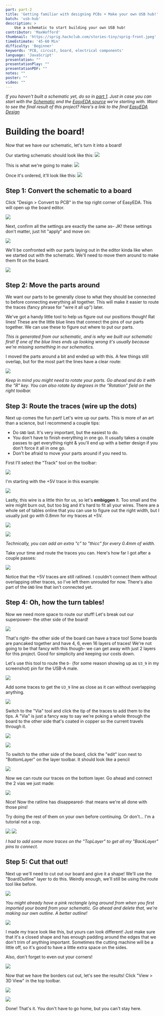 ```yaml
---
part: part-2
title: 'Getting familiar with designing PCBs + Make your own USB hub!'
batch: 'usb-hub'
description: >
    Use a schematic to start building your own USB hub!
contributor: 'MaxWofford'
thumbnail: 'https://sprig.hackclub.com/stories-tiny/sprig-front.jpeg'
timeEstimate: '45-60 Min'
difficulty: 'Beginner'
keywords: 'PCB, circuit, board, electrical components'
language: 'JavaScript'
presentation: "" 
presentationPlay: "" 
presentationPDF: "" 
notes: "" 
poster: ""
video: ""
---
```


_If you haven't built a schematic yet, do so in [part 1](/usb-hub/part-1). Just in case you can start with the [Schematic](https://cloud-1we5i4we0-hack-club-bot.vercel.app/1schematic_schematic-usb-hub-2-port-jam_2023-08-10.pdf) and the [EasyEDA source](https://cloud-1we5i4we0-hack-club-bot.vercel.app/0sch_schematic-usb-hub-2-port-jam_2023-08-10.json) we're starting with. Want to see the final result of this project? Here's a link to the final [EasyEDA Design](https://example.com)_

# Building the board!

Now that we have our schematic, let's turn it into a board!

Our starting schematic should look like this: ![](https://cloud-dtcbpm4i4-hack-club-bot.vercel.app/2screenshot_2023-08-11_at_12.52.40.png)

This is what we're going to make: ![](https://cloud-dtcbpm4i4-hack-club-bot.vercel.app/0screenshot_2023-08-11_at_13.11.34.png)

Once it's ordered, it'll look like this: ![](https://cloud-dtcbpm4i4-hack-club-bot.vercel.app/1screenshot_2023-08-11_at_13.11.20.png)

## Step 1: Convert the schematic to a board

Click "Design > Convert to PCB" in the top right corner of EasyEDA. This will open up the board editor.

![](https://cloud-6cbfcd1xm-hack-club-bot.vercel.app/0screenshot_2023-08-11_at_13.15.22.png)

Next, confirm all the settings are exactly the same as– JK! these settings don't matter, just hit "apply" and move on:

![](https://cloud-8ie7yt1k6-hack-club-bot.vercel.app/0screenshot_2023-08-11_at_13.14.34.png)

We'll be confronted with our parts laying out in the editor kinda like when we started out with the schematic. We'll need to move them around to make them fit on the board.

![](https://cloud-8ie7yt1k6-hack-club-bot.vercel.app/1screenshot_2023-08-11_at_13.14.44.png)

## Step 2: Move the parts around

We want our parts to be generally close to what they should be connected to before connecting everything all together. This will make it easier to route the traces (fancy phrase for "wire it all up") later.

We've got a handy little tool to help us figure out our positions though! Rat lines! These are the little blue lines that connect the pins of our parts together. We can use these to figure out where to put our parts.

_This is generated from our schematic, and is why we built our schematic first! If one of the blue lines ends up looking wrong it's usually because we're missing something in our schematics._

I moved the parts around a bit and ended up with this. A few things still overlap, but for the most part the lines have a clear route:

![](https://cloud-5c3t0a3re-hack-club-bot.vercel.app/0screenshot_2023-08-11_at_13.20.04.png)

_Keep in mind you might need to rotate your parts. Go ahead and do it with the "R" key. You can also rotate by degrees in the "Rotation" field on the right toolbar._

## Step 3: Route the traces (wire up the dots)

Next up comes the fun part! Let's wire up our parts. This is more of an art than a science, but I recommend a couple tips:

- Do `GND` last. It's very important, but the easiest to do.
- You don't have to finish everything in one go. It usually takes a couple passes to get everything right & you'll end up with a better design if you don't force it all in one go.
- Don't be afraid to move your parts around if you need to.

First I'll select the "Track" tool on the toolbar:

![](https://cloud-ikeoztttt-hack-club-bot.vercel.app/1screenshot_2023-08-11_at_13.26.54.png)

I'm starting with the +5V trace in this example:

![](https://cloud-ikeoztttt-hack-club-bot.vercel.app/0screenshot_2023-08-11_at_13.27.39.png)

Lastly, this wire is a little thin for us, so let's <b>embiggen</b> it. Too small and the wire might burn out, but too big and it's hard to fit all your wires. There are a whole set of tables online that you can use to figure out the right width, but I usually just go with 0.8mm for my traces at +5V.

![](https://cloud-ikeoztttt-hack-club-bot.vercel.app/2screenshot_2023-08-11_at_13.27.10.png)

![](https://cloud-2dgv2s40z-hack-club-bot.vercel.app/0screenshot_2023-08-11_at_13.31.56.png)

_Technically, you can add an extra "c" to "thicc" for every 0.4mm of width._

Take your time and route the traces you can. Here's how far I got after a couple passes:

![](https://cloud-l9gg41b78-hack-club-bot.vercel.app/0screenshot_2023-08-11_at_13.38.20.png)

Notice that the +5V traces are still ratlined. I couldn't connect them without overlapping other traces, so I've left them unrouted for now. There's also part of the `GND` line that isn't connected yet.

## Step 4: Oh, how the turn tables!

Now we need more space to route our stuff! Let's break out our superpower– the other side of the board!

![](https://cloud-559tio290-hack-club-bot.vercel.app/0ezgif.com-video-to-gif_1_.gif)

That's right- the other side of the board can have a trace too! Some boards are pancaked together and have 4, 6, even 16 layers of traces! We're not going to be that fancy with this though– we can get away with just 2 layers for this project. Good for simplicity and keeping our costs down.

Let's use this tool to route the `D-` (for some reason showing up as `U3_9` in my screenshot) pin for the USB-A male.

![](https://cloud-2421gzzt3-hack-club-bot.vercel.app/0screenshot_2023-08-11_at_13.48.30.png)

Add some traces to get the `U3_9` line as close as it can without overlapping anything.

![](https://cloud-p4gld99aq-hack-club-bot.vercel.app/0screenshot_2023-08-11_at_13.50.20.png)

Switch to the "Via" tool and click the tip of the traces to add them to the tips. A "Via" is just a fancy way to say we're poking a whole through the board to the other side that's coated in copper so the current travels through it.

![](https://cloud-loxykkofo-hack-club-bot.vercel.app/0screenshot_2023-08-11_at_13.50.39.png)

![](https://cloud-cbdjno25j-hack-club-bot.vercel.app/0screenshot_2023-08-11_at_13.51.55.png)

To switch to the other side of the board, click the "edit" icon next to "BottomLayer" on the layer toolbar. It should look like a pencil

![](https://cloud-n59r7hpq4-hack-club-bot.vercel.app/1screenshot_2023-08-11_at_13.46.16.png)

Now we can route our traces on the bottom layer. Go ahead and connect the 2 vias we just made:

![](https://cloud-8juvc3e6w-hack-club-bot.vercel.app/0screenshot_2023-08-11_at_13.56.55.png)

Nice! Now the ratline has disappeared- that means we're all done with those pins!

Try doing the rest of them on your own before continuing. Or don't... I'm a tutorial not a cop.

![](https://cloud-isdsylawg-hack-club-bot.vercel.app/0screenshot_2023-08-11_at_14.00.12.png)
![](https://cloud-isdsylawg-hack-club-bot.vercel.app/1screenshot_2023-08-11_at_14.00.24.png)

_I had to add some more traces on the "TopLayer" to get all my "BackLayer" pins to connect._

## Step 5: Cut that out!

Next up we'll need to cut out our board and give it a shape! We'll use the "BoardOutline" layer to do this. Weirdly enough, we'll still be using the route tool like before.

![](https://cloud-pxqhij3q1-hack-club-bot.vercel.app/0screenshot_2023-08-11_at_14.02.31.png)

_You might already have a pink rectangle lying around from when you first imported your board from your schematic. Go ahead and delete that, we're making our own outline. A better outline!_

![](https://cloud-dmke8w78v-hack-club-bot.vercel.app/1screenshot_2023-08-11_at_14.06.12.png)

I made my trace look like this, but yours can look different! Just make sure that it's a closed shape and has enough padding around the edges that we don't trim of anything important. Sometimes the cutting machine will be a little off, so it's good to have a little extra space on the sides.

Also, don't forget to even out your corners!

![](https://cloud-dmke8w78v-hack-club-bot.vercel.app/0ezgif.com-video-to-gif_2_.gif)

Now that we have the borders cut out, let's see the results! Click "View > 3D View" in the top toolbar.

![](https://cloud-kcfrggbze-hack-club-bot.vercel.app/0screenshot_2023-08-11_at_14.10.51.png)

![](https://cloud-kcfrggbze-hack-club-bot.vercel.app/1screenshot_2023-08-11_at_14.11.06.png)

Done! That's it. You don't have to go home, but you can't stay here.